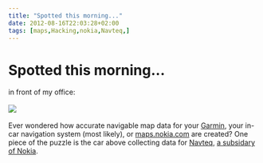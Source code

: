 ```yaml
---
title: "Spotted this morning..."
date: 2012-08-16T22:03:28+02:00
tags: [maps,Hacking,nokia,Navteq,]
---
```


# Spotted this morning...


in front of my office:<br><br><img src="http://isabel-drost.de/Bilder/wordpress/nav_2012.jpg"/><br><br>Ever wondered 
how accurate navigable map data for your <a href="http://www.garmin.com/us/">Garmin</a>, your in-car navigation system 
(most likely), or <a href="http://maps.nokia.com/48.4737327,14.4332199,4,0,0,normal.day">maps.nokia.com</a> are 
created? One piece of the puzzle is the car above collecting data for <a href="http://www.navteq.com/">Navteq</a>, <a 
href="http://en.wikipedia.org/wiki/Navteq">a subsidary of Nokia</a>.
